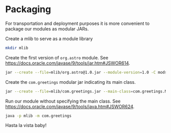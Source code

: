 # Packaging

For transportation and deployment purposes it is more convenient to package our modules as modular JARs.

Create a mlib to serve as a module library

```bash
mkdir mlib
```

Create the first version of `org.astro` module. See <https://docs.oracle.com/javase/9/tools/jar.htm#JSWOR614>.

```bash
jar --create --file=mlib/org.astro@1.0.jar --module-version=1.0 -C mods/org.astro .
```

Create the `com.greetings` modular jar indicating its main class.

```bash
jar --create --file=mlib/com.greetings.jar --main-class=com.greetings.Main -C mods/com.greetings .
```

Run our module without specifying the main class. See <https://docs.oracle.com/javase/9/tools/java.htm#JSWOR624>.

```bash
java -p mlib -m com.greetings
```

Hasta la vista baby!
